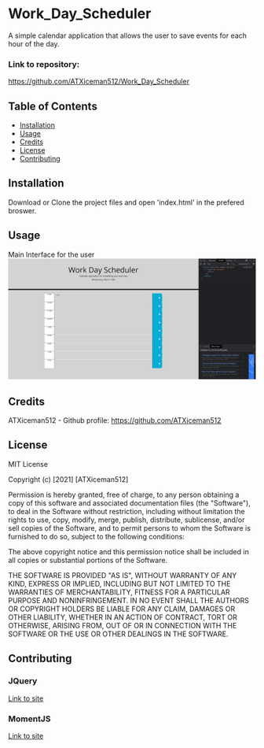 # Work_Day_Scheduler
A simple calendar application that allows the user to save events for each hour of the day.

### Link to repository:

https://github.com/ATXiceman512/Work_Day_Scheduler

## Table of Contents

- [Installation](#installation)
- [Usage](#usage)
- [Credits](#credits)
- [License](#license)
- [Contributing](#Contributing)

## Installation

Download or Clone the project files and open 'index.html' in the prefered broswer.

## Usage

Main Interface for the user
![User Interface](./assets/images/Main_Screenshot.PNG "User Interface")

## Credits

ATXiceman512 - Github profile: https://github.com/ATXiceman512

## License

MIT License

Copyright (c) [2021] [ATXiceman512]

Permission is hereby granted, free of charge, to any person obtaining a copy
of this software and associated documentation files (the "Software"), to deal
in the Software without restriction, including without limitation the rights
to use, copy, modify, merge, publish, distribute, sublicense, and/or sell
copies of the Software, and to permit persons to whom the Software is
furnished to do so, subject to the following conditions:

The above copyright notice and this permission notice shall be included in all
copies or substantial portions of the Software.

THE SOFTWARE IS PROVIDED "AS IS", WITHOUT WARRANTY OF ANY KIND, EXPRESS OR
IMPLIED, INCLUDING BUT NOT LIMITED TO THE WARRANTIES OF MERCHANTABILITY,
FITNESS FOR A PARTICULAR PURPOSE AND NONINFRINGEMENT. IN NO EVENT SHALL THE
AUTHORS OR COPYRIGHT HOLDERS BE LIABLE FOR ANY CLAIM, DAMAGES OR OTHER
LIABILITY, WHETHER IN AN ACTION OF CONTRACT, TORT OR OTHERWISE, ARISING FROM,
OUT OF OR IN CONNECTION WITH THE SOFTWARE OR THE USE OR OTHER DEALINGS IN THE
SOFTWARE.

## Contributing

### JQuery
[Link to site](https://jquery.com/)

### MomentJS
[Link to site](https://momentjs.com/)




